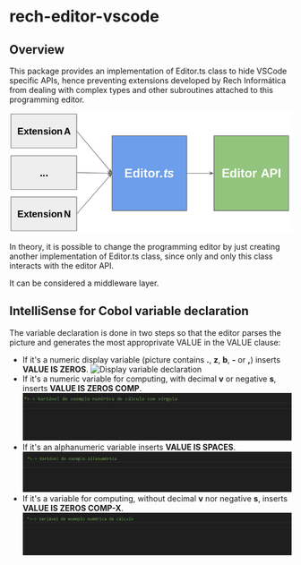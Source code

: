 # rech-editor-vscode

## Overview
This package provides an implementation of Editor.ts class to hide VSCode specific APIs, hence preventing extensions developed by Rech Informática from dealing with complex types and other subroutines attached to this programming editor.

![General structure](doc/rech-editor-vscode-structure.png "General structure")

In theory, it is possible to change the programming editor by just creating another implementation of Editor.ts class, since only and only this class interacts with the editor API.

It can be considered a middleware layer.

## IntelliSense for Cobol variable declaration
The variable declaration is done in two steps so that the editor parses the picture and generates the most approprivate VALUE in the VALUE clause:

* If it's a numeric display variable (picture contains **.**, **z**, **b**, **-** or **,**) inserts **VALUE IS ZEROS**.
![Display variable declaration](doc/variable/display-var-declaration.gif.gif)
* If it's a numeric variable for computing, with decimal **v** or negative **s**, inserts **VALUE IS ZEROS COMP**.
![Computing variable with comma declaration](doc/variable/comma-numeric-var-declaration.gif)
* If it's an alphanumeric variable inserts **VALUE IS SPACES**.
![Alphanumeric variable declaration](doc/variable/alphanumeric-var-declaration.gif)
* If it's a  variable for computing, without decimal **v** nor negative **s**, inserts **VALUE IS ZEROS COMP-X**.
![Computing variable declaration](doc/variable/compute-var-declaration.gif)

